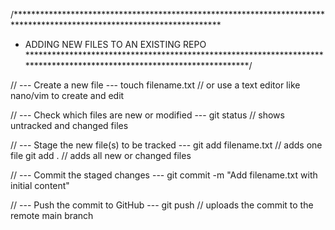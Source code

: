 /***********************************************************************************************************************
 * ADDING NEW FILES TO AN EXISTING REPO
 ***********************************************************************************************************************/

// --- Create a new file ---
touch filename.txt              // or use a text editor like nano/vim to create and edit

// --- Check which files are new or modified ---
git status                      // shows untracked and changed files

// --- Stage the new file(s) to be tracked ---
git add filename.txt             // adds one file
git add .                        // adds all new or changed files

// --- Commit the staged changes ---
git commit -m "Add filename.txt with initial content"

// --- Push the commit to GitHub ---
git push                         // uploads the commit to the remote main branch




